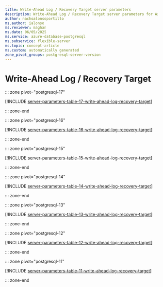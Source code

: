 ```yaml
---
title: Write-Ahead Log / Recovery Target server parameters
description: Write-Ahead Log / Recovery Target server parameters for Azure Database for PostgreSQL flexible server.
author: nachoalonsoportillo
ms.author: ialonso
ms.reviewer: maghan
ms.date: 06/05/2025
ms.service: azure-database-postgresql
ms.subservice: flexible-server
ms.topic: concept-article
ms.custom: automatically generated
zone_pivot_groups: postgresql-server-version
---
```

# Write-Ahead Log / Recovery Target


::: zone pivot="postgresql-17"

[!INCLUDE [server-parameters-table-17-write-ahead-log-recovery-target](./includes/server-parameters-table-17-write-ahead-log-recovery-target.md)]

::: zone-end


::: zone pivot="postgresql-16"

[!INCLUDE [server-parameters-table-16-write-ahead-log-recovery-target](./includes/server-parameters-table-16-write-ahead-log-recovery-target.md)]

::: zone-end


::: zone pivot="postgresql-15"

[!INCLUDE [server-parameters-table-15-write-ahead-log-recovery-target](./includes/server-parameters-table-15-write-ahead-log-recovery-target.md)]

::: zone-end


::: zone pivot="postgresql-14"

[!INCLUDE [server-parameters-table-14-write-ahead-log-recovery-target](./includes/server-parameters-table-14-write-ahead-log-recovery-target.md)]

::: zone-end


::: zone pivot="postgresql-13"

[!INCLUDE [server-parameters-table-13-write-ahead-log-recovery-target](./includes/server-parameters-table-13-write-ahead-log-recovery-target.md)]

::: zone-end


::: zone pivot="postgresql-12"

[!INCLUDE [server-parameters-table-12-write-ahead-log-recovery-target](./includes/server-parameters-table-12-write-ahead-log-recovery-target.md)]

::: zone-end


::: zone pivot="postgresql-11"

[!INCLUDE [server-parameters-table-11-write-ahead-log-recovery-target](./includes/server-parameters-table-11-write-ahead-log-recovery-target.md)]

::: zone-end


